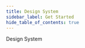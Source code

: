 ```yaml
---
title: Design System
sidebar_label: Get Started
hide_table_of_contents: true
---
```


Design System

